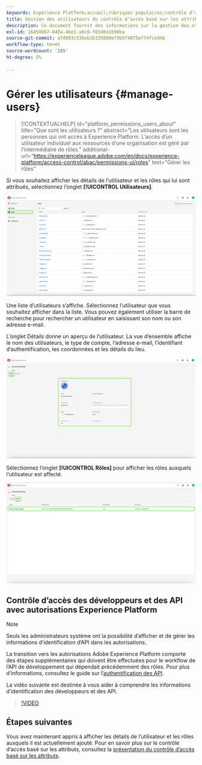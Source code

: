 ```yaml
---
keywords: Experience Platform;accueil;rubriques populaires;contrôle d’accès;contrôle d’accès basé sur les attributs;ABAC
title: Gestion des utilisateurs du contrôle d’accès basé sur les attributs
description: Ce document fournit des informations sur la gestion des utilisateurs et des groupes d’utilisateurs via l’interface Autorisations dans Adobe Experience Cloud
exl-id: 16450867-040a-4be1-a6c0-f03d0a1b90ba
source-git-commit: afd883c530ab1b335888e79b5f4075e774fced4b
workflow-type: tm+mt
source-wordcount: '285'
ht-degree: 5%

---
```


# Gérer les utilisateurs {#manage-users}

>[!CONTEXTUALHELP]
>id="platform_permissions_users_about"
>title="Que sont les utilisateurs ?"
>abstract="Les utilisateurs sont les personnes qui ont accès à Experience Platform. L’accès d’un utilisateur individuel aux ressources d’une organisation est géré par l’intermédiaire de rôles."
>additional-url="https://experienceleague.adobe.com/en/docs/experience-platform/access-control/abac/permissions-ui/roles" text="Gérer les rôles"

Si vous souhaitez afficher les détails de l’utilisateur et les rôles qui lui sont attribués, sélectionnez l’onglet **[!UICONTROL Utilisateurs]**.

![Page Utilisateurs affichée avec l’onglet [!UICONTROL Utilisateurs] en surbrillance.](../../images/flac-ui/flac-users-tab.png)

Une liste d’utilisateurs s’affiche. Sélectionnez l’utilisateur que vous souhaitez afficher dans la liste. Vous pouvez également utiliser la barre de recherche pour rechercher un utilisateur en saisissant son nom ou son adresse e-mail.

L’onglet Détails donne un aperçu de l’utilisateur. La vue d’ensemble affiche le nom des utilisateurs, le type de compte, l’adresse e-mail, l’identifiant d’authentification, les coordonnées et les détails du lieu.

![Page de détails de l’utilisateur avec l’onglet [!UICONTROL Détails] et le profil utilisateur en surbrillance.](../../images/flac-ui/flac-users-details.png)

Sélectionnez l’onglet **[!UICONTROL Rôles]** pour afficher les rôles auxquels l’utilisateur est affecté.

![Page Rôles affichée avec l’onglet [!UICONTROL Rôles] et le rôle en surbrillance.](../../images/flac-ui/flac-users-roles.png)

## Contrôle d’accès des développeurs et des API avec autorisations Experience Platform

>[!NOTE]
>
>Seuls les administrateurs système ont la possibilité d’afficher et de gérer les informations d’identification d’API dans les autorisations.

La transition vers les autorisations Adobe Experience Platform comporte des étapes supplémentaires qui doivent être effectuées pour le workflow de l’API de développement qui dépendait précédemment des rôles. Pour plus d’informations, consultez le guide sur l’[authentification des API](../../../landing/api-authentication.md).

La vidéo suivante est destinée à vous aider à comprendre les informations d’identification des développeurs et des API.

>[!VIDEO](https://video.tv.adobe.com/v/3426407/?learn=on)

## Étapes suivantes

Vous avez maintenant appris à afficher les détails de l’utilisateur et les rôles auxquels il est actuellement ajouté. Pour en savoir plus sur le contrôle d’accès basé sur les attributs, consultez la [présentation du contrôle d’accès basé sur les attributs](../overview.md).
